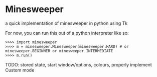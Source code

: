 Minesweeper
===========

a quick implementation of minesweeper in python using Tk


For now, you can run this out of a python interpreter like so:


    >>>> import minesweeper
    >>>> m = minesweeper.Minesweeper(minesweeper.HARD) # or minesweeper.BEGINNER or minesweeper.INTERMEDIATE
    >>>> m.run()
    


TODO: stored state, start window/options, colours, properly implement Custom mode
